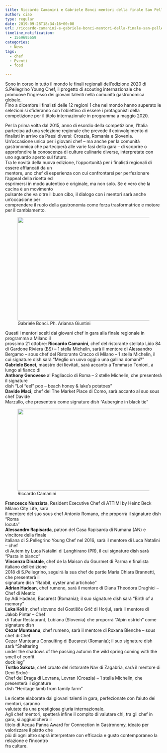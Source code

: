```yaml
---
title: Riccardo Camanini e Gabriele Bonci mentori della finale San Pellegrino Young Chef
author: ciao
type: regular
date: 2019-09-28T18:34:16+00:00
url: /riccardo-camanini-e-gabriele-bonci-mentori-della-finale-san-pellegrino-young-chef/
timeline_notification:
  - 1569695659
categories:
  - News
tags:
  - chef
  - Eventi
  - food

---
```

Sono in corso in tutto il mondo le finali regionali dell’edizione 2020 di  
S.Pellegrino Young Chef, il progetto di scouting internazionale che promuove l’ingresso dei giovani talenti nella comunità gastronomica globale.  
Fino a dicembre i finalisti delle 12 regioni 1 che nel mondo hanno superato le selezioni si sfideranno con l’obiettivo di essere i protagonisti della competizione per il titolo internazionale in programma a maggio 2020.

Per la prima volta dal 2015, anno di esordio della competizione, l’Italia partecipa ad una selezione regionale che prevede il coinvolgimento di finalisti in arrivo da Paesi diversi: Croazia, Romania e Slovenia. Un’occasione unica per i giovani chef &#8211; ma anche per la comunità gastronomica che parteciperà alle varie fasi della gara &#8211; di scoprire o approfondire la conoscenza di culture culinarie diverse, interpretate con uno sguardo aperto sul futuro.  
Tra le novità della nuova edizione, l’opportunità per i finalisti regionali di essere affiancati da un  
mentore, uno chef di esperienza con cui confrontarsi per perfezionare l’appeal della ricetta ed  
esprimersi in modo autentico e originale, ma non solo. Se è vero che la cucina è un movimento  
pulsante che va oltre il buon cibo, il dialogo con i mentori sarà anche un’occasione per  
comprendere il ruolo della gastronomia come forza trasformatrice e motore per il cambiamento.  


<div class="wp-block-image">
  <figure class="aligncenter size-large is-resized"><img loading="lazy" decoding="async" src="images/wp-content/uploads/2019/09/gabriele-bonci_ph.-arianna-giuntini.png?w=1000" alt="" class="wp-image-457" width="500" height="332" /><figcaption>Gabriele Bonci. Ph. Arianna Giuntini</figcaption></figure>
</div>

Questi i mentori scelti dai giovani chef in gara alla finale regionale in programma a Milano il  
prossimo 21 ottobre: **Riccardo Camanini**, chef del ristorante stellato Lido 84 di Gardone Riviera (BS) – 1 stella Michelin, sarà il mentore di Alessandro Bergamo – sous chef del Ristorante Cracco di Milano &#8211; 1 stella Michelin, il cui signature dish sarà “Meglio un uovo oggi o una gallina domani?”  
**Gabriele Bonci**, maestro dei lievitati, sarà accanto a Tommaso Tonioni, a lungo al fianco di  
 **Anthony Genovese** al Pagliaccio di Roma &#8211; 2 stelle Michelin, che presenterà il signature  
dish “Lol &#8220;eel&#8221; pop – beach honey & lake’s potatoes”  
**Davide Maci**, chef del The Market Place di Como, sarà accanto al suo sous chef Davide  
Marzullo, che presenterà come signature dish “Aubergine in black tie”

<div class="wp-block-image">
  <figure class="aligncenter size-large is-resized"><img loading="lazy" decoding="async" src="images/wp-content/uploads/2019/07/riccardo-camanini1.jpg?w=1000" alt="" class="wp-image-60" width="574" height="263" /><figcaption>Riccardo Camanini</figcaption></figure>
</div>

**Francesco Nunziata**, Resident Executive Chef di ATTIMI by Heinz Beck Milano City Life, sarà  
il mentore del suo sous chef Antonio Romano, che proporrà il signature dish “Roma  
locuta”  
**Alessandro Rapisarda**, patron del Casa Rapisarda di Numana (AN) e vincitore della finale  
italiana di S.Pellegrino Young Chef nel 2016, sarà il mentore di Luca Natalini – chef  
di Autem by Luca Natalini di Langhirano (PR), il cui signature dish sarà “Pasta in bianco”  
**Vincenzo Dinatale**, chef de la Maison du Gourmet di Parma e finalista italiano dell’edizione  
2018 di S.Pellegrino, seguirà la sua chef de partie Maria Chiara Brannetti, che presenterà il  
signature dish “Rabbit, oyster and artichoke”  
**Adrian Hadean**, chef rumeno, sarà il mentore di Diana Theodora Draghici – Chef di Meatic  
by Adi Hadean, Bucarest (Romania); il suo signature dish sarà “Birth of a memory”  
**Luka Košir**, chef sloveno del Gostišče Grič di Horjul, sarà il mentore di Jakob Pintar – Chef  
di Tabar Restaurant, Lubiana (Slovenia) che proporrà “Alpin ostrich” come signature dish  
 **Cezar Munteanu**, chef rumeno, sarà il mentore di Roxana Blenche – sous chef di Chef  
Cezar Munteanu Consulting di Bucarest (Romania); il suo signature dish sarà “Sheltering  
under the shadows of the passing autumn the wild spring coming with the smell of confit  
duck leg”  
**Tvrtko Šakota**, chef croato del ristorante Nav di Zagabria, sarà il mentore di Deni Srdoč–  
Chef del Draga di Lovrana, Lovran (Croazia) &#8211; 1 stella Michelin, che presenterà il signature  
dish “Heritage lamb from family farm”

Le ricette elaborate dai giovani talenti in gara, perfezionate con l’aiuto dei mentori, saranno  
valutate da una prestigiosa giuria internazionale.  
Agli chef mentori, spetterà infine il compito di valutare chi, tra gli chef in gara, si aggiudicherà il  
titolo di Acqua Panna Award for Connection in Gastronomy, ideato per valorizzare il piatto che  
più di ogni altro saprà interpretare con efficacia e gusto contemporaneo la relazione e l’incontro  
fra culture.